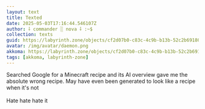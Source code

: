 ```yaml
---
layout: text
title: Texted
date: 2025-05-03T17:16:44.546107Z
author: ⸸ commander ░ nova ⸸ :~$
collection: texts
guid: https://labyrinth.zone/objects/cf2d07b0-c83c-4c9b-b13b-52c2b69180bc
avatar: /img/avatar/daemon.png
akkoma: https://labyrinth.zone/objects/cf2d07b0-c83c-4c9b-b13b-52c2b69180bc
tags: [akkoma, labyrinth-zone]
---
```


<p>Searched Google for a Minecraft recipe and its AI overview gave me the absolute wrong recipe. May have even been generated to look like a recipe when it's not<br><br>Hate hate hate it</p>